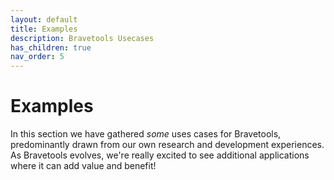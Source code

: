```yaml
---
layout: default
title: Examples
description: Bravetools Usecases
has_children: true
nav_order: 5
---
```


# Examples
In this section we have gathered *some* uses cases for Bravetools, predominantly drawn from our own research and development experiences. As Bravetools evolves, we're really excited to see additional applications where it can add value and benefit!
